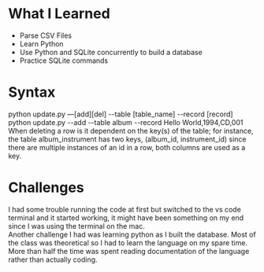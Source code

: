 # What I Learned
* Parse CSV Files
* Learn Python
* Use Python and SQLite concurrently to build a database
* Practice SQLite commands

# Syntax
python update.py —[add][del] --table [table_name] --record [record]  
python update.py --add --table album --record Hello World,1994,CD,001 
When deleting a row is it dependent on the key(s) of the table; for instance,
the table album_instrument has two keys, (album_id, instrument_id)
since there are multiple instances of an id in a row, both columns
are used as a key.

# Challenges
I had some trouble running the code at first but switched to the vs code terminal
and it started working, it might have been something on my end since I was using 
the terminal on the mac.  
Another challenge I had was learning python as I built the database. Most of the 
class was theoretical so I had to learn the language on my spare time. More than 
half the time was spent reading documentation of the language rather than actually 
coding.

